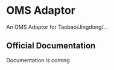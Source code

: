 # OMS Adaptor

An OMS Adaptor for Taobao/Jingdong/...

## Official Documentation

Documentation is coming